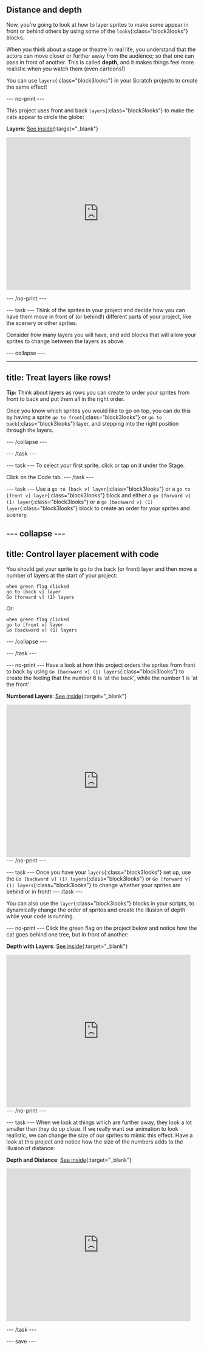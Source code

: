 ## Distance and depth

Now, you’re going to look at how to layer sprites to make some appear in front or behind others by using some of the `looks`{:class="block3looks"} blocks.

When you think about a stage or theatre in real life, you understand that the actors can move closer or further away from the audience; so that one can pass in front of another. This is called **depth**, and it makes things feel more realistic when you watch them (even cartoons!)

You can use `layers`{:class="block3looks"} in your Scratch projects to create the same effect! 

--- no-print ---

This project uses front and back `layers`{:class="block3looks"} to make the cats appear to circle the globe:

**Layers**: [See inside](https://scratch.mit.edu/projects/444530974/editor){:target="_blank"}

<div class="scratch-preview">
  <iframe src="https://scratch.mit.edu/projects/444530974/embed" allowtransparency="true" width="485" height="402" frameborder="0" scrolling="no" allowfullscreen></iframe>
</div>

--- /no-print ---

--- task ---
Think of the sprites in your project and decide how you can have them move in front of (or behind!) different parts of your project, like the scenery or other sprites. 

Consider how many layers you will have, and add blocks that will allow your sprites to change between the layers as above.

--- collapse ---

--- 
title: Treat layers like rows!
---
**Tip:** Think about layers as rows you can create to order your sprites from front to back and put them all in the right order. 

Once you know which sprites you would like to go on top, you can do this by having a sprite `go to front`{:class="block3looks"} or `go to back`{:class="block3looks"} layer, and stepping into the right position through the layers.

--- /collapse ---

--- /task ---

--- task ---
To select your first sprite, click or tap on it under the Stage.

Click on the Code tab.
--- /task ---

--- task ---
Use a `go to [back v] layer`{:class="block3looks"} or a `go to [front v] layer`{:class="block3looks"} block and either a `go [forward v] (1) layer`{:class="block3looks"} or a `go [backward v] (1) layer`{:class="block3looks"} block to create an order for your sprites and scenery.

--- collapse ---
--- 
title: Control layer placement with code
---
You should get your sprite to go to the back (or front) layer and then move a number of layers at the start of your project:

``` blocks3
when green flag clicked
go to [back v] layer
Go [forward v] (1) layers
```

Or:

``` blocks3
when green flag clicked
go to [front v] layer
Go [backward v] (1) layers
```

--- /collapse ---

--- /task ---

--- no-print ---
Have a look at how this project orders the sprites from front to back by using `Go [backward v] (1) layers`{:class="block3looks"} to create the feeling that the number 6 is 'at the back', while the number 1 is 'at the front':

**Numbered Layers**: [See inside](https://scratch.mit.edu/projects/445055782/editor){:target="_blank"}

<div class="scratch-preview">
  <iframe src="https://scratch.mit.edu/projects/445055782/embed" allowtransparency="true" width="485" height="402" frameborder="0" scrolling="no" allowfullscreen></iframe>
</div>
--- /no-print ---

--- task ---
Once you have your `layers`{:class="block3looks"} set up, use the `Go [backward v] (1) layers`{:class="block3looks"} or `Go [forward v] (1) layers`{:class="block3looks"} to change whether your sprites are behind or in front! 
--- /task ---

You can also use the  `layer`{:class="block3looks"} blocks in your scripts, to  dynamically change the order of sprites and create the illusion of depth while your code is running. 

--- no-print ---
Click the green flag on the project below and notice how the cat goes behind one tree, but in front of another:

**Depth with Layers**: [See inside](https://scratch.mit.edu/projects/445072215/editor){:target="_blank"}

<div class="scratch-preview">
  <iframe src="https://scratch.mit.edu/projects/445072215/embed" allowtransparency="true" width="485" height="402" frameborder="0" scrolling="no" allowfullscreen></iframe>
</div>
--- /no-print ---

--- task --- 
When we look at things which are further away, they look a lot smaller than they do up close. If we really want our animation to look realistic, we can change the size of our sprites to mimic this effect. Have a look at this project and notice how the size of the numbers adds to the illusion of distance:

**Depth and Distance**: [See inside](https://scratch.mit.edu/projects/445071529/editor){:target="_blank"}

<div class="scratch-preview">
  <iframe src="https://scratch.mit.edu/projects/445071529/embed" allowtransparency="true" width="485" height="402" frameborder="0" scrolling="no" allowfullscreen></iframe>
</div>


--- /task ---


--- save ---
